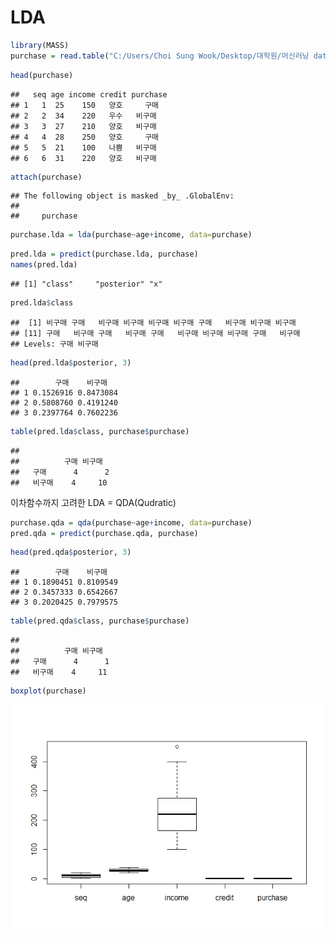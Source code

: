 LDA
================

``` r
library(MASS)
purchase = read.table("C:/Users/Choi Sung Wook/Desktop/대학원/머신러닝 dataset/purchase.txt", header=T)
```

``` r
head(purchase)
```

    ##   seq age income credit purchase
    ## 1   1  25    150   양호     구매
    ## 2   2  34    220   우수   비구매
    ## 3   3  27    210   양호   비구매
    ## 4   4  28    250   양호     구매
    ## 5   5  21    100   나쁨   비구매
    ## 6   6  31    220   양호   비구매

``` r
attach(purchase)
```

    ## The following object is masked _by_ .GlobalEnv:
    ## 
    ##     purchase

``` r
purchase.lda = lda(purchase~age+income, data=purchase)
```

``` r
pred.lda = predict(purchase.lda, purchase)
names(pred.lda)
```

    ## [1] "class"     "posterior" "x"

``` r
pred.lda$class
```

    ##  [1] 비구매 구매   비구매 비구매 비구매 비구매 구매   비구매 비구매 비구매
    ## [11] 구매   비구매 구매   비구매 구매   비구매 비구매 비구매 구매   비구매
    ## Levels: 구매 비구매

``` r
head(pred.lda$posterior, 3)
```

    ##        구매    비구매
    ## 1 0.1526916 0.8473084
    ## 2 0.5808760 0.4191240
    ## 3 0.2397764 0.7602236

``` r
table(pred.lda$class, purchase$purchase)
```

    ##         
    ##          구매 비구매
    ##   구매      4      2
    ##   비구매    4     10

이차함수까지 고려한 LDA = QDA(Qudratic)

``` r
purchase.qda = qda(purchase~age+income, data=purchase)
pred.qda = predict(purchase.qda, purchase)
```

``` r
head(pred.qda$posterior, 3)
```

    ##        구매    비구매
    ## 1 0.1890451 0.8109549
    ## 2 0.3457333 0.6542667
    ## 3 0.2020425 0.7979575

``` r
table(pred.qda$class, purchase$purchase)
```

    ##         
    ##          구매 비구매
    ##   구매      4      1
    ##   비구매    4     11

``` r
boxplot(purchase)
```

![](LDA_files/figure-markdown_github/unnamed-chunk-11-1.png)
